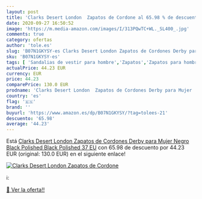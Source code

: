 ```yaml
---
layout: post
title: 'Clarks Desert London  Zapatos de Cordone al 65.98 % de descuento'
date: 2020-09-27 16:50:52
image: 'https://m.media-amazon.com/images/I/313PQwTC+WL._SL400_.jpg'
comments: true
category: ofertas
author: 'tole.es'
slug: 'B07N1GKYSY-es Clarks Desert London Zapatos de Cordones Derby para Mujer...'
sku: 'B07N1GKYSY-es'
tags: [ 'Sandalias de vestir para hombre','Zapatos','Zapatos para hombre','Zapatos y complementos','zapatos', ]
actualPrice: 44.23 EUR
currency: EUR
price: 44.23
comparePrice: 130.0 EUR
prodname: 'Clarks Desert London  Zapatos de Cordones Derby para Mujer  Negro  Black Polished Black Polished   37 EU'
country: 'es'
flag: '🇪🇸'
brand: ''
buyurl: 'https://www.amazon.es/dp/B07N1GKYSY/?tag=tolees-21'
descuento: '65.98'
average: '44.23'
---
```


Está [Clarks Desert London  Zapatos de Cordones Derby para Mujer  Negro  Black Polished Black Polished   37 EU](https://www.amazon.es/dp/B07N1GKYSY/?tag=tolees-21) con 65.98 de descuento por 44.23 EUR (original: 130.0 EUR) en el siguiente enlace!

[![Clarks Desert London  Zapatos de Cordone](https://m.media-amazon.com/images/I/313PQwTC+WL._SL400_.jpg)](https://www.amazon.es/dp/B07N1GKYSY/?tag=tolees-21)

ℹ️:


[🛒 Ver la oferta!!](https://www.amazon.es/dp/B07N1GKYSY/?tag=tolees-21)
